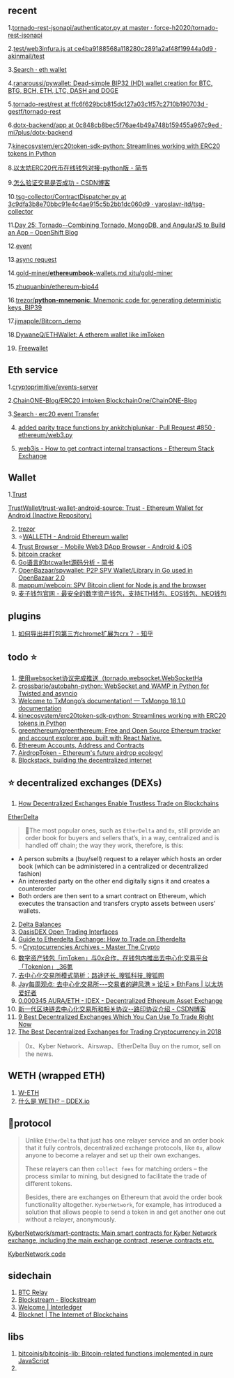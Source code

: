
## recent
1.[tornado-rest-jsonapi/authenticator.py at master · force-h2020/tornado-rest-jsonapi](https://github.com/force-h2020/tornado-rest-jsonapi/blob/master/tornado_rest_jsonapi/authenticator.py)

2.[test/web3infura.js at ce4ba9188568a118280c2891a2af48f19944a0d9 · akinmail/test](https://github.com/akinmail/test/blob/ce4ba9188568a118280c2891a2af48f19944a0d9/src/web3infura.js)

3.[Search · eth wallet](https://github.com/search?q=eth+wallet+&type=Repositories)

4.[ranaroussi/pywallet: Dead-simple BIP32 (HD) wallet creation for BTC, BTG, BCH, ETH, LTC, DASH and DOGE](https://github.com/ranaroussi/pywallet)
 
5.[tornado-rest/rest at ffc6f629bcb815dc127a03c1f57c2710b190703d · gestf/tornado-rest](https://github.com/gestf/tornado-rest/tree/ffc6f629bcb815dc127a03c1f57c2710b190703d/rest)

6.[dotx-backend/app at 0c848cb8bec5f76ae4b49a748b159455a967c9ed · mi7plus/dotx-backend](https://github.com/mi7plus/dotx-backend/tree/0c848cb8bec5f76ae4b49a748b159455a967c9ed/app)

7.[kinecosystem/erc20token-sdk-python: Streamlines working with ERC20 tokens in Python](https://github.com/kinecosystem/erc20token-sdk-python)

8.[以太坊ERC20代币在线钱包对接-python版 - 简书](https://www.jianshu.com/p/a885224e10c2)

9.[怎么验证交易是否成功 - CSDN博客](https://blog.csdn.net/DDFFR/article/details/74908579)

10.[tsg-collector/ContractDispatcher.py at 3c9dfa3b8e70bbc91e4c4ae915c5b2bb1dc060d9 · yaroslavr-itd/tsg-collector](https://github.com/yaroslavr-itd/tsg-collector/blob/3c9dfa3b8e70bbc91e4c4ae915c5b2bb1dc060d9/ContractDispatcher.py)

11.[Day 25: Tornado--Combining Tornado, MongoDB, and AngularJS to Build an App – OpenShift Blog](https://blog.openshift.com/day-25-tornado-combining-tornado-mongodb-and-angularjs-to-build-an-app/)


12.[event](https://github.com/ethereum/web3.py/blob/aa5be0685c389bb715452965a39f301b44168311/docs/filters.rst)

13.[async request](https://github.com/ethereum/web3.py/blob/73de447e77e959017fb1807b50c6cec1431fbbe5/web3/manager.py)

14.[gold-miner/**ethereumbook**-wallets.md xitu/gold-miner](https://github.com/xitu/gold-miner/blob/65f00a31f89ed792dff7eb422a16bfadaffc2f11/TODO1/ethereumbook-wallets.md)

15.[zhuquanbin/ethereum-bip44](https://github.com/zhuquanbin/ethereum-bip44/tree/ebbb4f101c10ca8a4339e6072935174cd6028d85)

16.[trezor/**python-mnemonic**: Mnemonic code for generating deterministic keys, BIP39](https://github.com/trezor/python-mnemonic)

17.[jimapple/Bitcorn_demo](https://github.com/jimapple/Bitcorn_demo/tree/23fe1f09047aac163138e8de69b846614eee7672)

18.[DywaneQ/ETHWallet: A etherem wallet like imToken](https://github.com/DywaneQ/ETHWallet)

19. [Freewallet](https://freewallet.org/)


## Eth service
1.[cryptoprimitive/events-server](https://github.com/cryptoprimitive/events-server)

2.[ChainONE-Blog/ERC20 imtoken BlockchainOne/ChainONE-Blog](https://github.com/BlockchainOne/ChainONE-Blog/blob/91ea6fc6673bcec7d50dd5af22382e69567c0bed/source/_posts/chainone-wechat-issue-16.md)

3.[Search · erc20 event Transfer](https://github.com/search?l=Python&q=erc20+event+Transfer&type=Code)

4. [added parity trace functions by ankitchiplunkar · Pull Request #850 · ethereum/web3.py](https://github.com/ethereum/web3.py/pull/850)

5. [web3js - How to get contract internal transactions - Ethereum Stack Exchange](https://ethereum.stackexchange.com/questions/3417/how-to-get-contract-internal-transactions)

## Wallet 
1.[Trust](https://github.com/TrustWallet)

[TrustWallet/trust-wallet-android-source: Trust - Ethereum Wallet for Android (Inactive Repository)](https://github.com/TrustWallet/trust-wallet-android-source)

2. [trezor](https://github.com/trezor)
3. :star:[WALLETH - Android Ethereum wallet](https://walleth.org/)
4. [Trust Browser - Mobile Web3 DApp Browser - Android & iOS](https://trustwalletapp.com/features/trust-browser)
5. [bitcoin cracker](http://www.ibitlin.com/cracker)
6. [Go语言的btcwallet源码分析 - 简书](https://www.jianshu.com/p/15fede3d91be)
7. [OpenBazaar/spvwallet: P2P SPV Wallet/Library in Go used in OpenBazaar 2.0](https://github.com/OpenBazaar/spvwallet)
8. [mappum/webcoin: SPV Bitcoin client for Node.js and the browser](https://github.com/mappum/webcoin)
9. [麦子钱包官网 - 最安全的数字资产钱包，支持ETH钱包、EOS钱包、NEO钱包](http://www.medishares.org/wallet/cn/)



## plugins
1. [如何导出并打包第三方chrome扩展为crx？ - 知乎](https://www.zhihu.com/question/21884837)

## todo :star:
1. [使用websocket协议完成推送（tornado.websocket.WebSocketHa](https://www.jianshu.com/p/6e890428744c)
2. [crossbario/autobahn-python: WebSocket and WAMP in Python for Twisted and asyncio](https://github.com/crossbario/autobahn-python)
3. [Welcome to TxMongo’s documentation! — TxMongo 18.1.0 documentation](https://txmongo.readthedocs.io/en/latest/)
4. [kinecosystem/erc20token-sdk-python: Streamlines working with ERC20 tokens in Python](https://github.com/kinecosystem/erc20token-sdk-python)
5. [greenthereum/greenthereum: Free and Open Source Ethereum tracker and account explorer app, built with React Native.](https://github.com/greenthereum/greenthereum)
6. [Ethereum Accounts, Address and Contracts](https://etherscan.io/address/0xd9a72fec8683db0666769d841d6d127f350b4418#code)
7. [AirdropToken - Ethereum's future airdrop ecology!](http://airdrop.gift/)
8. [Blockstack, building the decentralized internet](https://blockstack.org/)

## :star: decentralized exchanges (DEXs)
1. [How Decentralized Exchanges Enable Trustless Trade on Blockchains](https://perfectial.com/blog/decentralized-exchanges-enable-trustless-trade-blockchain-networks/)


[EtherDelta](https://github.com/etherdelta)
> :tada:The most popular ones, such as `EtherDelta` and `0x`, still provide an order book for buyers and sellers that’s, in a way, centralized and is handled off chain; the way they work, therefore, is this:

* A person submits a (buy/sell) request to a relayer which hosts an order book (which can be administered in a centralized or decentralized fashion)
* An interested party on the other end digitally signs it and creates a counterorder
* Both orders are then sent to a smart contract on Ethereum, which executes the transaction and transfers crypto assets between users’ wallets.

2. [Delta Balances](https://deltabalances.github.io/)
3. [OasisDEX Open Trading Interfaces](https://github.com/OasisDEX)
4. [Guide to Etherdelta Exchange: How to Trade on Etherdelta](https://masterthecrypto.com/guide-etherdelta-exchange-trade-etherdelta/)
5. :star:[Cryptocurrencies Archives - Master The Crypto](https://masterthecrypto.com/category/cryptocurrencies/)
6. [数字资产钱包「imToken」与0x合作，在钱包内推出去中心化交易平台「Tokenlon」_36氪](https://36kr.com/p/5129770.html)
7. [去中心化交易所模式简析：路途还长_搜狐科技_搜狐网](https://www.sohu.com/a/203552936_489821)
8. [Jay每周观点: 去中心化交易所---交易者的避风港 » 论坛 » EthFans | 以太坊爱好者](https://ethfans.org/posts/480)
9. [0.000345 AURA/ETH - IDEX - Decentralized Ethereum Asset Exchange](https://idex.market/eth/aura)
10. [新一代区块链去中心化交易所和相关协议--路印协议介绍 - CSDN博客](https://blog.csdn.net/sinat_34070003/article/details/79269411)
11. [9 Best Decentralized Exchanges Which You Can Use To Trade Right Now](https://coinsutra.com/best-decentralized-exchanges-dex/)
12. [The Best Decentralized Exchanges for Trading Cryptocurrency in 2018](https://blockonomi.com/decentralized-exchanges/)

> 0x、Kyber Network、Airswap、EtherDelta
> Buy on the rumor, sell on the news.

## WETH (wrapped ETH)
1. [W-ETH](https://weth.io/)
2. [什么是 WETH? – DDEX.io](https://support.ddex.io/hc/zh-cn/articles/115004535393-%E4%BB%80%E4%B9%88%E6%98%AF-WETH-)


## :tada:protocol 
> Unlike `EtherDelta` that just has one relayer service and an order book that it fully controls, decentralized exchange protocols, like `0x`, allow anyone to become a relayer and set up their own exchanges.
> 
> These relayers can then `collect fees` for matching orders – the process similar to mining, but designed to facilitate the trade of different tokens.
> 
> Besides, there are exchanges on Ethereum that avoid the order book functionality altogether. `KyberNetwork`, for example, has introduced a solution that allows people to send a token in and get another one out without a relayer, anonymously.

[KyberNetwork/smart-contracts: Main smart contracts for Kyber Network exchange, including the main exchange contract, reserve contracts etc.](https://github.com/KyberNetwork/smart-contracts)

[KyberNetwork code](https://etherscan.io/address/0x964f35fae36d75b1e72770e244f6595b68508cf5#code)

## sidechain 
1. [BTC Relay](http://btcrelay.org/)
2. [Blockstream - Blockstream](https://blockstream.com/)
3. [Welcome | Interledger](https://interledger.org/)
4. [Blocknet | The Internet of Blockchains](https://www.blocknet.co/)


## libs
1. [bitcoinjs/bitcoinjs-lib: Bitcoin-related functions implemented in pure JavaScript](https://github.com/bitcoinjs/bitcoinjs-lib)
2. 
